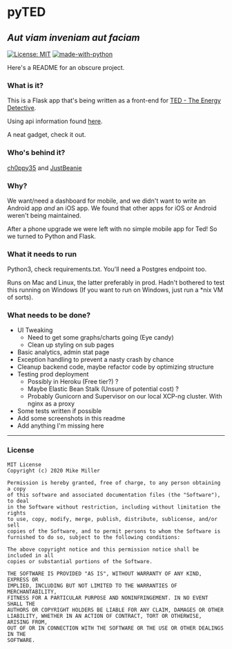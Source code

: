 # pyTED
## _Aut viam inveniam aut faciam_
[![License: MIT](https://img.shields.io/badge/License-MIT-blue.svg)](https://opensource.org/licenses/MIT)
[![made-with-python](https://img.shields.io/badge/Made%20with-Python-1f425f.svg)](https://www.python.org/)


Here's a README for an obscure project.   

### What is it?
This is a Flask app that's being written as a front-end for 
[TED - The Energy Detective](https://www.theenergydetective.com/). 

Using api information found [here](http://files.theenergydetective.com/docs/TED5000-API-R330.pdf).

A neat gadget, check it out.

### Who's behind it?
[ch0ppy35](https://github.com/ch0ppy35) and [JustBeanie](https://github.com/JustBeanie)

### Why?
We want/need a dashboard for mobile, and we didn't want to write an Android app _and_ an iOS app. 
We found that other apps for iOS or Android weren't being maintained. 

After a phone upgrade we were left with no simple mobile app for Ted!
So we turned to Python and Flask.

### What it needs to run
Python3, check requirements.txt.  You'll need a Postgres endpoint too.

Runs on Mac and Linux, the latter preferably in prod. 
Hadn't bothered to test this running on Windows (If you want to run on Windows, just run a *nix VM of sorts).

### What needs to be done?
- UI Tweaking
    - Need to get some graphs/charts going (Eye candy)
    - Clean up styling on sub pages
- Basic analytics, admin stat page
- Exception handling to prevent a nasty crash by chance
- Cleanup backend code, maybe refactor code by optimizing structure
- Testing prod deployment
    - Possibly in Heroku (Free tier?) ?
    - Maybe Elastic Bean Stalk (Unsure of potential cost) ?
    - Probably Gunicorn and Supervisor on our local XCP-ng cluster. With nginx as a proxy
- Some tests written if possible
- Add some screenshots in this readme
- Add anything I'm missing here

---

### License 
```
MIT License
Copyright (c) 2020 Mike Miller

Permission is hereby granted, free of charge, to any person obtaining a copy
of this software and associated documentation files (the "Software"), to deal
in the Software without restriction, including without limitation the rights
to use, copy, modify, merge, publish, distribute, sublicense, and/or sell
copies of the Software, and to permit persons to whom the Software is
furnished to do so, subject to the following conditions:

The above copyright notice and this permission notice shall be included in all
copies or substantial portions of the Software.

THE SOFTWARE IS PROVIDED "AS IS", WITHOUT WARRANTY OF ANY KIND, EXPRESS OR
IMPLIED, INCLUDING BUT NOT LIMITED TO THE WARRANTIES OF MERCHANTABILITY,
FITNESS FOR A PARTICULAR PURPOSE AND NONINFRINGEMENT. IN NO EVENT SHALL THE
AUTHORS OR COPYRIGHT HOLDERS BE LIABLE FOR ANY CLAIM, DAMAGES OR OTHER
LIABILITY, WHETHER IN AN ACTION OF CONTRACT, TORT OR OTHERWISE, ARISING FROM,
OUT OF OR IN CONNECTION WITH THE SOFTWARE OR THE USE OR OTHER DEALINGS IN THE
SOFTWARE.
```